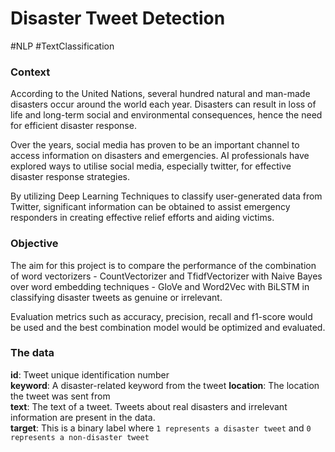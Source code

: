 # Disaster Tweet Detection
#NLP #TextClassification

### Context
According to the United Nations, several hundred natural and man-made disasters occur around the world each year. Disasters can result in loss of life and long-term social 
and environmental consequences, hence the need for efficient disaster response.  

Over the years, social media has proven to be an important channel to access information on disasters and emergencies. AI professionals have explored ways to utilise 
social media, especially twitter, for effective disaster response strategies.  

By utilizing Deep Learning Techniques to classify user-generated data from Twitter, significant information can be obtained to assist emergency responders in creating 
effective relief efforts and aiding victims.  

### Objective
The aim for this project is to compare the performance of the combination of word vectorizers - CountVectorizer and TfidfVectorizer with Naive Bayes over word 
embedding techniques - GloVe and Word2Vec with BiLSTM in classifying disaster tweets as genuine or irrelevant.  

Evaluation metrics such as accuracy, precision, recall and f1-score would be used and the best combination model would be optimized and evaluated.   

### The data 
**id**: Tweet unique identification number  
**keyword**: A disaster-related keyword from the tweet
**location**: The location the tweet was sent from  
**text**: The text of a tweet. Tweets about real disasters and irrelevant information are present in the data.  
**target**: This is a binary label where `1 represents a disaster tweet` and `0 represents a non-disaster tweet`
